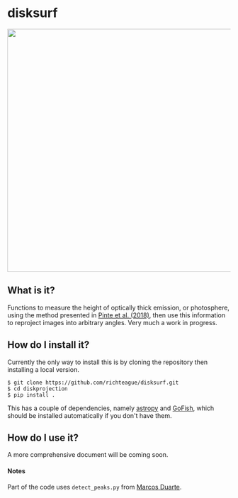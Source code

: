 # disksurf

<p align='center'>
  <img src="HD163296_zeroth.png" width="793" height="549">
</p>

## What is it?

Functions to measure the height of optically thick emission, or photosphere, using the method presented in [Pinte et al. (2018)](https://ui.adsabs.harvard.edu/abs/2018A%26A...609A..47P/abstract), then use this information to reproject images into arbitrary angles. Very much a work in progress.

## How do I install it?

Currently the only way to install this is by cloning the repository then installing a local version.

```
$ git clone https://github.com/richteague/disksurf.git
$ cd diskprojection
$ pip install .
```

This has a couple of dependencies, namely [astropy](https://github.com/astropy/astropy) and [GoFish](https://github.com/richteague/gofish), which should be installed automatically if you don't have them.

## How do I use it?

A more comprehensive document will be coming soon.

#### Notes

Part of the code uses `detect_peaks.py` from [Marcos Duarte](https://github.com/demotu/BMC).
